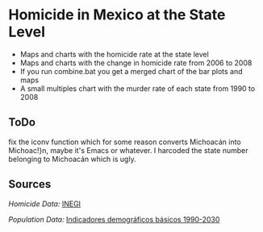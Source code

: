 ﻿Homicide in Mexico at the State Level
=====================================
* Maps and charts with the homicide rate at the state level
* Maps and charts with the change in homicide rate from 2006 to 2008
* If you run combine.bat you get a merged chart of the bar plots and maps
* A small multiples chart with the murder rate of each state from 1990 to 2008

ToDo
----
fix the iconv function which for some reason converts Michoacán into
Michoac!}n, maybe it's Emacs or whatever. I harcoded the state number
belonging to Michoacán which is ugly.

Sources
------
_Homicide Data:_
[INEGI](http://www.inegi.org.mx/est/contenidos/espanol/proyectos/continuas/vitales/bd/mortalidad/MortalidadGeneral.asp?s=est&c=11144)

_Population Data:_
[Indicadores demográficos básicos 1990-2030](http://www.conapo.gob.mx/index.php?option=com_content&view=article&id=125&Itemid=203)

